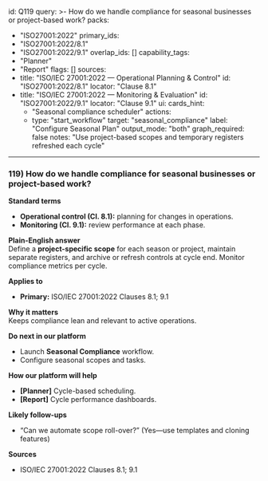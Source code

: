 id: Q119
query: >-
  How do we handle compliance for seasonal businesses or project-based work?
packs:
  - "ISO27001:2022"
primary_ids:
  - "ISO27001:2022/8.1"
  - "ISO27001:2022/9.1"
overlap_ids: []
capability_tags:
  - "Planner"
  - "Report"
flags: []
sources:
  - title: "ISO/IEC 27001:2022 — Operational Planning & Control"
    id: "ISO27001:2022/8.1"
    locator: "Clause 8.1"
  - title: "ISO/IEC 27001:2022 — Monitoring & Evaluation"
    id: "ISO27001:2022/9.1"
    locator: "Clause 9.1"
ui:
  cards_hint:
    - "Seasonal compliance scheduler"
  actions:
    - type: "start_workflow"
      target: "seasonal_compliance"
      label: "Configure Seasonal Plan"
output_mode: "both"
graph_required: false
notes: "Use project-based scopes and temporary registers refreshed each cycle"
---
### 119) How do we handle compliance for seasonal businesses or project-based work?

**Standard terms**  
- **Operational control (Cl. 8.1):** planning for changes in operations.  
- **Monitoring (Cl. 9.1):** review performance at each phase.

**Plain-English answer**  
Define a **project-specific scope** for each season or project, maintain separate registers, and archive or refresh controls at cycle end. Monitor compliance metrics per cycle.

**Applies to**  
- **Primary:** ISO/IEC 27001:2022 Clauses 8.1; 9.1

**Why it matters**  
Keeps compliance lean and relevant to active operations.

**Do next in our platform**  
- Launch **Seasonal Compliance** workflow.  
- Configure seasonal scopes and tasks.

**How our platform will help**  
- **[Planner]** Cycle-based scheduling.  
- **[Report]** Cycle performance dashboards.

**Likely follow-ups**  
- “Can we automate scope roll-over?” (Yes—use templates and cloning features)

**Sources**  
- ISO/IEC 27001:2022 Clauses 8.1; 9.1
